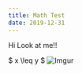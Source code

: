 ```yaml
---
title: Math Test
date: 2019-12-31
---
```


Hi Look at me!!

$ x \leq y $
![Imgur](https://i.imgur.com/pd6pml0.png)
